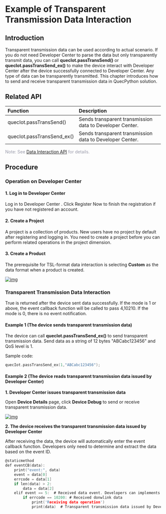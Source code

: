 # Example of Transparent Transmission Data Interaction

 ## __Introduction__

Transparent transmission data can be used according to actual scenario. If you do not need Developer Center to parse the data but only transparently transmit data, you can call __quecIot.passTransSend()__ or **quecIot.passTransSend_ex()** to make the device interact with Developer Center after the device successfully connected to Developer Center. Any type of data can be transparently transmitted. This chapter introduces how to send and receive transparent transmission data in QuecPython solution. 



## __Related API__

| Function                   | Description                                 |
| :------------------------- | :------------------------------------------ |
| quecIot.passTransSend()    | Sends transparent transmission data to Developer Center. |
| quecIot.passTransSend_ex() | Sends transparent transmission data to Developer Center. |

<font color=#999AAA >Note: See [Data Interaction API](/en/deviceDevelop/wifi/QuecPython/api/wifi-quecpython-api-03.md) for details.</font>


## __Procedure__

### **Operation on Developer Center**

#### **1. Log in to Developer Center**

Log in to <a :href="toDevelopCenter(null, 'en')" target="_blank">Developer Center</a> . Click <a :href="toDevelopCenter('registerType', 'en')" target="_blank">Register Now</a> to finish the registration if you have not registered an account.

#### **2. Create a Project** 

A project is a collection of products. New users have no project by default after registering and logging in. You need to create a project before you can perform related operations in the project dimension.

#### **3. Create a Product** 

The prerequisite for TSL-format data interaction is selecting __Custom__ as the data format when a product is created.

<a data-fancybox title="img" href="/en/deviceDevelop/wifi/QuecPython/resource/data/SeriaNet/Example-01.png">![img](/en/deviceDevelop/wifi/QuecPython/resource/data/SeriaNet/Example-01.png)</a>

### **Transparent Transmission Data Interaction**

True is returned after the device sent data successfully. If the mode is 1 or above, the event callback function will be called to pass 4,10210. If the mode is 0, there is no event notification.

#### __Example 1 (The device sends transparent transmission data)__

The device can call __quecIot.passTransSend_ex()__ to send transparent transmission data. Send data as a string of 12 bytes "ABCabc123456" and QoS level is 1.

Sample code:

```c
quecIot.passTransSend_ex(1,"ABCabc123456");
```

#### __Example 2 (The device reads transparent transmission data issued by Developer Center)__

__1. Developer Center issues transparent transmission data__

Open __Device Details__ page, click __Device Debug__ to send or receive transparent transmission data.

<a data-fancybox title="img" href="/en/deviceDevelop/wifi/QuecPython/resource/data/SeriaNet/Example-02.png">![img](/en/deviceDevelop/wifi/QuecPython/resource/data/SeriaNet/Example-02.png)</a>

__2. The device receives the transparent transmission data issued by Developer Center__

After receiving the data, the device will automatically enter the event callback function. Developers only need to determine and extract the data based on the event ID.

```c
@staticmethod
def eventCB(data):
    print("event:", data)
    event = data[0]
    errcode = data[1]
    if len(data) > 2:
        data = data[2]
    elif event == 5:  # Received data event. Developers can implements downlink business logic based on this event.
        if errcode == 10200: # Received donwlink data
            print('Receiving data operation')
            print(data)  # Transparent transmission data issued by Developer Center
```

  



